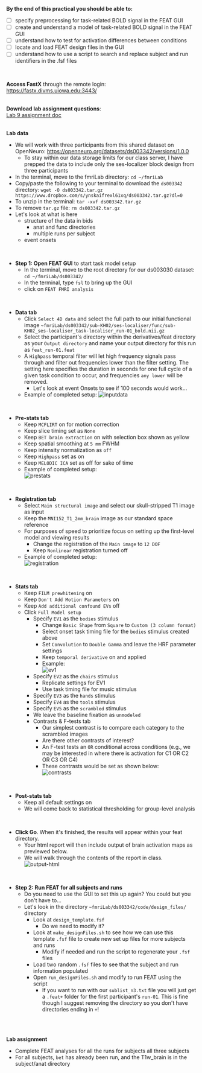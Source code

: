 **By the end of this practical you should be able to:** <br/>
* [ ] specify preprocessing for task-related BOLD signal in the FEAT GUI <br/>
* [ ] create and understand a model of task-related BOLD signal in the FEAT GUI <br/>
* [ ] understand how to test for activation differences between conditions <br/>
* [ ] locate and load FEAT design files in the GUI <br/>
* [ ] understand how to use a script to search and replace subject and run identifiers in the .fsf files <br/>
<br/>

**Access FastX** through the remote login: <br>
https://fastx.divms.uiowa.edu:3443/  <br/>
<br/>

**Download lab assignment questions**: <br>
[Lab 9 assignment doc](https://www.dropbox.com/s/737my9269f4w20p/Lab-09.docx?dl=0) <br>
<br/>


**Lab data** <br>
* We will work with three participants from this shared dataset on OpenNeuro: https://openneuro.org/datasets/ds003342/versions/1.0.0
    * To stay within our data storage limits for our class server, I have prepped the data to include only the ses-localizer block design from three participants
* In the terminal, move to the fmriLab directory: `cd ~/fmriLab`
* Copy/paste the following to your terminal to download the `ds003342` directory: `wget -O ds003342.tar.gz https://www.dropbox.com/s/ynskaifrexl61xq/ds003342.tar.gz?dl=0`
* To unzip in the terminal: `tar -xvf ds003342.tar.gz`
* To remove `tar.gz` file: `rm ds003342.tar.gz`
* Let's look at what is here
    * structure of the data in bids
        * anat and func directories
        * multiple runs per subject
    * event onsets
</br>


* **Step 1: Open FEAT GUI** to start task model setup
    * In the terminal, move to the root directory for our ds003030 dataset: `cd ~/fmriLab/ds003342/` 
    * In the terminal, type `fsl` to bring up the GUI
    * click on `FEAT FMRI analysis`

</br>


* **Data tab**
    * Click `Select 4D data` and select the full path to our initial functional image `~fmriLab/ds003342/sub-KH02/ses-localiser/func/sub-KH02_ses-localiser_task-localiser_run-01_bold.nii.gz`
    * Select the participant's directory within the derivatives/feat directory as your `Output directory` and name your output directory for this run as `feat_run-01.feat`
    * A `Highpass` temporal filter will let high frequency signals pass through and filter out frequencies lower than the filter setting. The setting here specifies the duration in seconds for one full cycle of a given task condition to occur, and frequencies `any lower` will be removed.
        * Let's look at event Onsets to see if 100 seconds would work...
    * Example of completed setup: 
    ![inputdata](images/practical_feat_singlesubject_input-data.png)

</br>

* **Pre-stats tab**
    * Keep `MCFLIRT` on for motion correction
    * Keep slice timing set as `None`
    * Keep `BET brain extraction` on with selection box shown as yellow
    * Keep spatial smoothing at `5 mm` FWHM
    * Keep intensity normalization as `off`
    * Keep `Highpass` set as on
    * Keep `MELODIC ICA` set as off for sake of time 
    * Example of completed setup: <br>
    ![prestats](images/practical_feat_singlesubject_prestats.png)
</br>

* **Registration tab**
    * Select `Main structural image` and select our skull-stripped T1 image as input
    * Keep the `MNI152_T1_2mm_brain` image as our standard space reference
    * For purposes of speed to prioritize focus on setting up the first-level model and viewing results
        * Change the registration of the `Main image` to `12 DOF`
        * Keep `Nonlinear` registration turned off
    * Example of completed setup: <br>
    ![registration](images/practical_feat_singlesubject_registration.png)
</br>

* **Stats tab**
    * Keep `FILM prewhitening` on
    * Keep `Don't Add Motion Parameters` on
    * Keep `Add additional confound EVs` off
    * Click `Full Model setup`
        * Specify `EV1` as the `bodies` stimulus
            * Change `Basic Shape` from `Square` to `Custom (3 column format)`
            * Select onset task timing file for the `bodies` stimulus created above
            * Set `Convolution` to `Double Gamma` and leave the HRF parameter settings
            * Keep `temporal derivative` on and applied
            * Example: <br>
            ![ev1](images/practical_feat_singlesubject_EV1.png)
        * Specify `EV2` as the `chairs` stimulus
            * Replicate settings for EV1
            * Use task timing file for music stimulus
        * Specify `EV3` as the `hands` stimulus
        * Specify `EV4` as the `tools` stimulus
        * Specify `EV5` as the `scrambled` stimulus
        * We leave the baseline fixation as `unmodeled` 
        * Contrasts & F-tests tab
            * Our simplest contrast is to compare each category to the scrambled images
            * Are there other contrasts of interest?
            * An F-test tests an `OR` conditional across conditions (e.g., we may be interested in where there is activation for C1 OR C2 OR C3 OR C4)
            * These contrasts would be set as shown below: <br>
            ![contrasts](images/practical_feat_singlesubject_contrasts.png)
           
        
</br>

* **Post-stats tab**
    * Keep all default settings on
    * We will come back to statistical thresholding for group-level analysis 

</br>

* **Click Go**. When it's finished, the results will appear within your feat directory. 
    * Your html report will then include output of brain activation maps as previewed below. 
    * We will walk through the contents of the report in class. <br>
    ![output-html](images/practical_feat_singlesubject_output-html.png)

</br>



* **Step 2: Run FEAT for all subjects and runs**
    * Do you need to use the GUI to set this up again?  You could but you don't have to...
    * Let's look in the directory `~fmriLab/ds003342/code/design_files/` directory 
        * Look at `design_template.fsf`
            * Do we need to modify it?
        * Look at `make_designFiles.sh` to see how we can use this template `.fsf` file to create new set up files for more subjects and runs
            * Modify if needed and run the script to regenerate your `.fsf` files
        * Load two random `.fsf` files to see that the subject and run information populated
        * Open `run_designFiles.sh` and modify to run FEAT using the script
            * If you want to run with our `sublist_n3.txt` file you will just get a `.feat+` folder for the first participant's `run-01`. This is fine though I suggest removing the directory so you don't have directories ending in `+`!

</br>
</br>

**Lab assignment**
* Complete FEAT analyses for all the runs for subjects all three subjects 
* For all subjects, `bet` has already been run, and the T1w_brain is in the subject/anat directory

</br>
